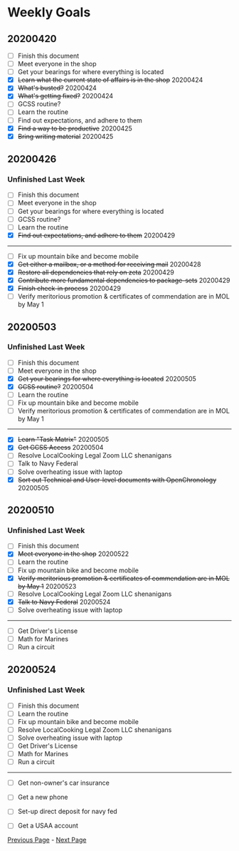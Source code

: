 Weekly Goals
============

20200420
--------

- [ ] Finish this document
- [ ] Meet everyone in the shop
- [ ] Get your bearings for where everything is located
- [x] ~~Learn what the current state of affairs is in the shop~~ 20200424
- [x] ~~What's busted?~~ 20200424
- [x] ~~What's getting fixed?~~ 20200424
- [ ] GCSS routine?
- [ ] Learn the routine
- [ ] Find out expectations, and adhere to them
- [x] ~~Find a way to be productive~~ 20200425
- [x] ~~Bring writing material~~ 20200425

20200426
--------

### Unfinished Last Week

- [ ] Finish this document
- [ ] Meet everyone in the shop
- [ ] Get your bearings for where everything is located
- [ ] GCSS routine?
- [ ] Learn the routine
- [x] ~~Find out expectations, and adhere to them~~ 20200429

---------------

- [ ] Fix up mountain bike and become mobile
- [x] ~~Get either a mailbox, or a method for receiving mail~~ 20200428
- [x] ~~Restore all dependencies that rely on zeta~~ 20200429
- [x] ~~Contribute more fundamental dependencies to package-sets~~ 20200429
- [x] ~~Finish check-in process~~ 20200429
- [ ] Verify meritorious promotion & certificates of commendation are in MOL by May 1

20200503
--------

### Unfinished Last Week

- [ ] Finish this document
- [ ] Meet everyone in the shop
- [x] ~~Get your bearings for where everything is located~~ 20200505
- [x] ~~GCSS routine?~~ 20200504
- [ ] Learn the routine
- [ ] Fix up mountain bike and become mobile
- [ ] Verify meritorious promotion & certificates of commendation are in MOL by May 1

---------------

- [x] ~~Learn "Task Matrix"~~ 20200505
- [x] ~~Get GCSS Access~~ 20200504
- [ ] Resolve LocalCooking Legal Zoom LLC shenanigans
- [ ] Talk to Navy Federal
- [ ] Solve overheating issue with laptop
- [x] ~~Sort out Technical and User-level documents with OpenChronology~~ 20200505

20200510
--------

### Unfinished Last Week

- [ ] Finish this document
- [x] ~~Meet everyone in the shop~~ 20200522
- [ ] Learn the routine
- [ ] Fix up mountain bike and become mobile
- [x] ~~Verify meritorious promotion & certificates of commendation are in MOL by May 1~~ 20200523
- [ ] Resolve LocalCooking Legal Zoom LLC shenanigans
- [x] ~~Talk to Navy Federal~~ 20200524
- [ ] Solve overheating issue with laptop

---------------

- [ ] Get Driver's License
- [ ] Math for Marines
- [ ] Run a circuit

20200524
--------

### Unfinished Last Week

- [ ] Finish this document
- [ ] Learn the routine
- [ ] Fix up mountain bike and become mobile
- [ ] Resolve LocalCooking Legal Zoom LLC shenanigans
- [ ] Solve overheating issue with laptop
- [ ] Get Driver's License
- [ ] Math for Marines
- [ ] Run a circuit

--------------

- [ ] Get non-owner's car insurance
- [ ] Get a new phone
- [ ] Set-up direct deposit for navy fed
- [ ] Get a USAA account




[Previous Page](./analysis.md) - [Next Page](./monthlygoals.md)
